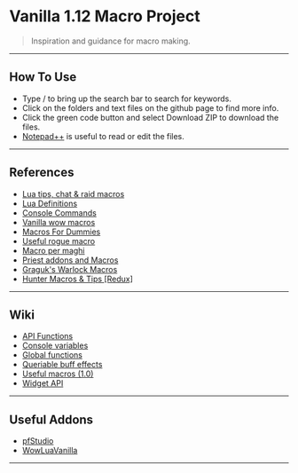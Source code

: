 # Vanilla 1.12 Macro Project

> Inspiration and guidance for macro making.

---

## How To Use

- Type / to bring up the search bar to search for keywords.
- Click on the folders and text files on the github page to find more info. 
- Click the green code button and select Download ZIP to download the files.
- [Notepad++](https://notepad-plus-plus.org/) is useful to read or edit the files.

---

## References

- [Lua tips, chat & raid macros](https://nirklars.wordpress.com/wow/vanilla-wow-lua-tips/)
- [Lua Definitions](https://github.com/refaim/Vanilla-WoW-Lua-Definitions)
- [Console Commands](https://docs.google.com/spreadsheets/d/17bXs9WhOkP8Zknl1GYXCFVdHYOdgxoRFrIe7Os3BtRo/edit#gid=0)
- [Vanilla wow macros](https://nirklars.wordpress.com/wow/vanilla-wow-macros/)
- [Macros For Dummies](https://www.ownedcore.com/forums/world-of-warcraft/world-of-warcraft-guides/1038-macros-dummies.html)
- [Useful rogue macro](http://roguecrap.blogspot.com/2006/01/useful-rogue-macro-updated-030206.html)
- [Macro per maghi](https://www.freeforumzone.com/discussione.aspx?idd=5581207)
- [Priest addons and Macros](http://orderofsargeras.com/phpBB2_resto/viewtopic.php?t=14&sid=d4903119e59b7a30276b0df4e64b3aed)
- [Graguk's Warlock Macros](http://blue.cardplace.com/cache/wow-warlock/905421.htm)
- [Hunter Macros & Tips [Redux]](https://forum.nostalrius.org/viewtopic.php?f=38&t=21017)

---

## Wiki 

- [API Functions](https://wowpedia.fandom.com/wiki/World_of_Warcraft_API?oldid=255618)
- [Console variables](https://wowpedia.fandom.com/wiki/Console_variables?oldid=352709)
- [Global functions](https://wowpedia.fandom.com/wiki/Global_functions?oldid=270108)
- [Queriable buff effects](https://wowwiki-archive.fandom.com/wiki/Queriable_buff_effects?oldid=352483)
- [Useful macros (1.0)](https://wowwiki-archive.fandom.com/wiki/Useful_macros_(1.0))
- [Widget API](https://wowwiki-archive.fandom.com/wiki/Widget_API?oldid=258293)

---

## Useful Addons
- [pfStudio](https://github.com/shagu/pfStudio)
- [WowLuaVanilla](https://github.com/laytya/WowLuaVanilla)

---
